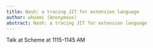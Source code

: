 ```yaml
---
title: Nash: a tracing JIT for extension language
author: whoami (Anonymous)
abstract: Nash: a tracing JIT for extension language
---
```


Talk at Scheme at 1115-1145 AM
